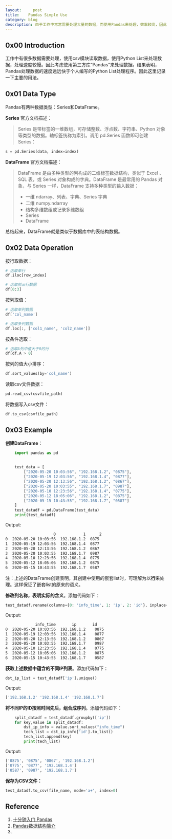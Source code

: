 ```yaml
---
layout:     post
title:    Pandas Simple Use
category: blog
description: 由于工作中常常需要处理大量的数据，而使用Pandas来处理，效率较高，因此需要熟悉一下这个强大的工具。以官方提供的《十分钟入门》文档为参考。
---
```



## 0x00 Introduction

工作中有很多数据需要处理，使用csv模块读取数据，使用Python List来处理数据，处理速度较慢。因此考虑使用第三方库“Pandas”来处理数据。结果表明，Pandas处理数据的速度远远快于个人编写的Python List处理程序。因此这里记录一下主要的用法。

## 0x01 Data Type

Pandas有两种数据类型：Series和DataFrame。

**Series** 官方文档描述：

> Series 是带标签的一维数组，可存储整数、浮点数、字符串、Python 对象等类型的数据。轴标签统称为索引。调用 pd.Series 函数即可创建 Series：

```python
s = pd.Series(data, index=index)
```

**DataFrame** 官方文档描述：

> DataFrame 是由多种类型的列构成的二维标签数据结构，类似于 Excel 、SQL 表，或 Series 对象构成的字典。DataFrame 是最常用的 Pandas 对象，与 Series 一样，DataFrame 支持多种类型的输入数据：
> 
> * 一维 ndarray、列表、字典、Series 字典
> * 二维 numpy.ndarray
> * 结构多维数组或记录多维数组
> * Series
> * DataFrame

总结起来，DataFrame就是类似于数据库中的表结构数据。

## 0x02 Data Operation

按行取数据：

```python
# 选取单行
df.iloc[row_index]

# 选取前三行数据
df[0:3]
```

按列取值：

```python
# 选取单列数据
df['col_name']

# 选取多列数据
df.loc[:, ['col1_name', 'col2_name']]
```

按条件选取：

```python
# 选取A列中值大于0的行
df[df.A > 0]
```

按列的值大小排序：

```python
df.sort_values(by='col_name')
```

读取csv文件数据：

```python
pd.read_csv(csvfile_path)
```

将数据写入csv文件：

```python
df.to_csv(csvfile_path)
```

## 0x03 Example

**创建DataFrame**：

```python
	import pandas as pd
	
	
    test_data = [
        ["2020-05-20 10:03:56", "192.168.1.2", "0875"],
        ["2020-05-19 12:03:56", "192.168.1.4", "0877"],
        ["2020-05-20 12:13:56", "192.168.1.2", "0867"],
        ["2020-05-20 10:03:55", "192.168.1.7", "0987"],
        ["2020-05-10 12:23:56", "192.168.1.4", "0775"],
        ["2020-05-12 18:05:06", "192.168.1.2", "0875"],
        ["2020-05-15 10:43:55", "192.168.1.7", "0587"]
    ]
    test_datadf = pd.DataFrame(test_data)
    print(test_datadf)
```

Output:

```bash
                     0            1      2
0  2020-05-20 10:03:56  192.168.1.2  0875
1  2020-05-19 12:03:56  192.168.1.4  0877
2  2020-05-20 12:13:56  192.168.1.2  0867
3  2020-05-20 10:03:55  192.168.1.7  0987
4  2020-05-10 12:23:56  192.168.1.4  0775
5  2020-05-12 18:05:06  192.168.1.2  0875
6  2020-05-15 10:43:55  192.168.1.7  0587
```

注：上述的DataFrame创建表明，其创建中使用的嵌套list时，可理解为以**行**来处理。这样保证了嵌套list的原来的语义。

**修改列名称，表明实际的含义**。添加代码如下：

```python
test_datadf.rename(columns={0: 'info_time', 1: 'ip', 2: 'id'}, inplace=True)
```

Output:

```bash
             info_time       ip       id
0  2020-05-20 10:03:56  192.168.1.2    0875
1  2020-05-19 12:03:56  192.168.1.4    0877
2  2020-05-20 12:13:56  192.168.1.2    0867
3  2020-05-20 10:03:55  192.168.1.7    0987
4  2020-05-10 12:23:56  192.168.1.4    0775
5  2020-05-12 18:05:06  192.168.1.2    0875
6  2020-05-15 10:43:55  192.168.1.7    0587
```

**获取上述数据中蕴含的不同IP列表**。添加代码如下：

```python
dst_ip_list = test_datadf['ip'].unique()
```

Output:

```bash
['192.168.1.2' '192.168.1.4' '192.168.1.7']
```

**将不同IP的ID按照时间先后，组合成序列**。添加代码如下：

```python
    split_datadf = test_datadf.groupby(['ip'])
    for key,value in split_datadf:
        dst_ip_info = value.sort_values("info_time")
        tech_list = dst_ip_info['id'].to_list()
        tech_list.append(key)
        print(tech_list)
```

Output:

```bash
['0875', '0875', '0867', '192.168.1.2']
['0775', '0877', '192.168.1.4']
['0587', '0987', '192.168.1.7']
```

**保存为CSV文件：**

```python
test_datadf.to_csv(file_name, mode='a+', index=0)
```


## Reference

1. [十分钟入门 Pandas](https://www.pypandas.cn/docs/getting_started/10min.html)
2. [Pandas数据结构简介](https://www.pypandas.cn/docs/getting_started/dsintro.html)
3. []()